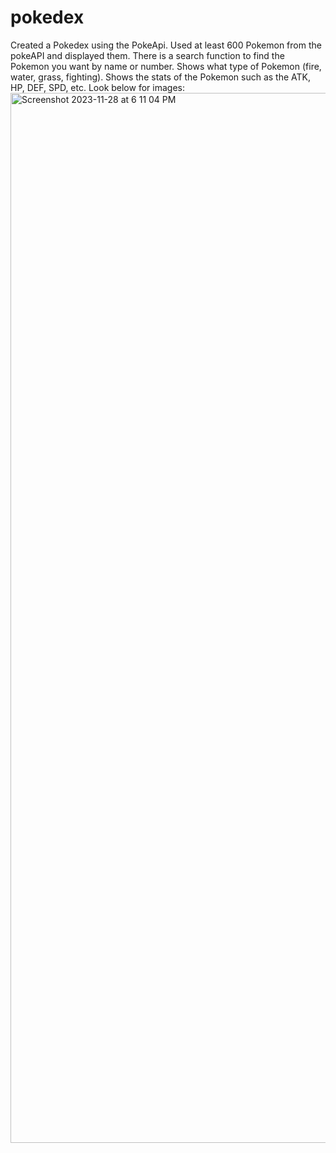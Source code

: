 # pokedex
Created a Pokedex using the PokeApi. Used at least 600 Pokemon from the pokeAPI and displayed them. There is a search function to find the Pokemon you want by name or number. Shows what type of Pokemon (fire, water, grass, fighting). Shows the stats of the Pokemon such as the ATK, HP, DEF, SPD, etc. Look below for images:<img width="1680" alt="Screenshot 2023-11-28 at 6 11 04 PM" src="https://github.com/TheLegend274/pokedex/assets/125936934/abe2de4a-8e35-4c65-ad4d-673040a74850">
